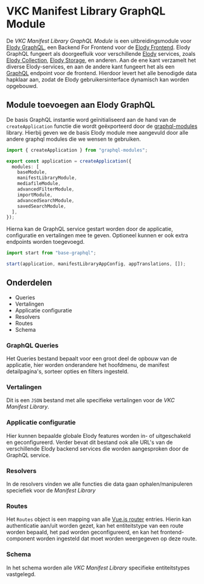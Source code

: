 # VKC Manifest Library GraphQL Module

De *VKC Manifest Library GraphQL Module* is een uitbreidingsmodule voor [Elody GraphQL](https://gitlab.com/inuits/dams/dams-graphql-service), een Backend For Frontend voor de [Elody Frontend](https://gitlab.com/inuits/dams/dams-frontend).
Elody GraphQL fungeert als doorgeefluik voor verschillende [Elody](https://elody.eu/) services, zoals [Elody Collection](https://github.com/inuits/elody-collection), [Elody Storage](https://gitlab.com/inuits/dams/dams-storage-api), en anderen.
Aan de ene kant verzamelt het diverse Elody-services, en aan de andere kant fungeert het als een [GraphQL](https://graphql.org/) endpoint voor de frontend.
Hierdoor levert het alle benodigde data hapklaar aan, zodat de Elody gebruikersinterface dynamisch kan worden opgebouwd.

## Module toevoegen aan Elody GraphQL

De basis GraphQL instantie word geïnitialiseerd aan de hand van de `createApplication` functie die wordt geëxporteerd door de [graphql-modules]('https://the-guild.dev/graphql/modules') library.
Hierbij geven we de basis Elody module mee aangevuld door alle andere graphql modules die we wensen te gebruiken.
```ts
import { createApplication } from "graphql-modules";

export const application = createApplication({
  modules: [
    baseModule,
    manifestLibraryModule,
    mediafileModule,
    advancedFilterModule,
    importModule,
    advancedSearchModule,
    savedSearchModule,
  ],
});
```
Hierna kan de GraphQL service gestart worden door de applicatie, configuratie en vertalingen mee te geven. Optioneel kunnen er ook extra endpoints worden toegevoegd.
```ts
import start from "base-graphql";

start(application, manifestLibraryAppConfig, appTranslations, []);
```

## Onderdelen

- Queries
- Vertalingen
- Applicatie configuratie
- Resolvers
- Routes
- Schema

### GraphQL Queries
Het Queries bestand bepaalt voor een groot deel de opbouw van de applicatie, hier worden onderandere het hoofdmenu, de manifest detailpagina's, sorteer opties en filters ingesteld.

### Vertalingen
Dit is een `JSON` bestand met alle specifieke vertalingen voor de *VKC Manifest Library*.

### Applicatie configuratie
Hier kunnen bepaalde globale Elody features worden in- of uitgeschakeld en geconfigureerd. Verder bevat dit bestand ook alle URL's van de verschillende Elody backend services die worden aangesproken door de GraphQL service.

### Resolvers
In de resolvers vinden we alle functies die data gaan ophalen/manipuleren speciefiek voor de *Manifest Library*

### Routes
Het `Routes` object is een mapping van alle [Vue.js router](https://router.vuejs.org/) entries. Hierin kan authenticatie aan/uit worden gezet, kan het entiteitstype van een route worden bepaald, het pad worden geconfigureerd, en kan het frontend-component worden ingesteld dat moet worden weergegeven op deze route.

### Schema
In het schema worden alle *VKC Manifest Library* specifieke entiteitstypes vastgelegd.
